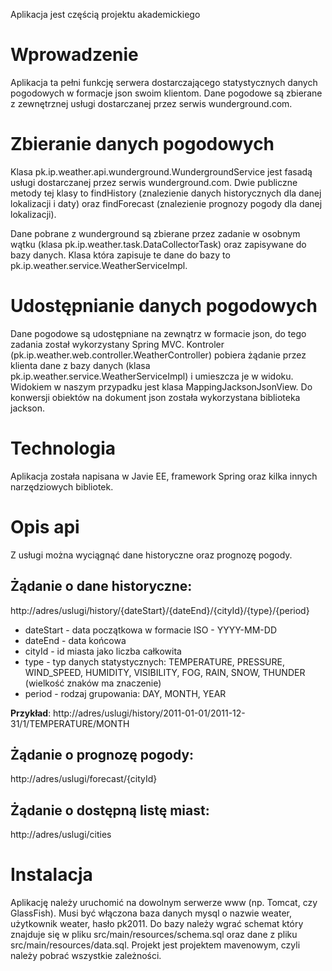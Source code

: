 Aplikacja jest częścią projektu akademickiego

Wprowadzenie
============

Aplikacja ta pełni funkcję serwera dostarczającego statystycznych danych pogodowych w formacje json swoim klientom. Dane pogodowe są zbierane z zewnętrznej usługi dostarczanej przez serwis wunderground.com.

Zbieranie danych pogodowych
===========================

Klasa pk.ip.weather.api.wunderground.WundergroundService jest fasadą usługi dostarczanej przez serwis wunderground.com. Dwie publiczne metody tej klasy to findHistory (znalezienie danych historycznych dla danej lokalizacji i daty) oraz findForecast (znalezienie prognozy pogody dla danej lokalizacji).

Dane pobrane z wunderground są zbierane przez zadanie w osobnym wątku (klasa pk.ip.weather.task.DataCollectorTask) oraz zapisywane do bazy danych. Klasa która zapisuje te dane do bazy to pk.ip.weather.service.WeatherServiceImpl.

Udostępnianie danych pogodowych
===============================

Dane pogodowe są udostępniane na zewnątrz w formacie json, do tego zadania został wykorzystany Spring MVC. Kontroler (pk.ip.weather.web.controller.WeatherController) pobiera żądanie przez klienta dane z bazy danych (klasa pk.ip.weather.service.WeatherServiceImpl) i umieszcza je w widoku. Widokiem w naszym przypadku jest klasa MappingJacksonJsonView. Do konwersji obiektów na dokument json została wykorzystana biblioteka jackson.

Technologia
===========

Aplikacja została napisana w Javie EE, framework Spring oraz kilka innych narzędziowych bibliotek.

Opis api
========

Z usługi można wyciągnąć dane historyczne oraz prognozę pogody.

Żądanie o dane historyczne:
---------------------------

http://adres/uslugi/history/{dateStart}/{dateEnd}/{cityId}/{type}/{period}

* dateStart - data początkowa w formacie ISO - YYYY-MM-DD
* dateEnd - data końcowa
* cityId - id miasta jako liczba całkowita
* type - typ danych statystycznych: TEMPERATURE, PRESSURE, WIND_SPEED, HUMIDITY, VISIBILITY, FOG, RAIN, SNOW, THUNDER (wielkość znaków ma znaczenie)
* period - rodzaj grupowania: DAY, MONTH, YEAR

**Przykład**: http://adres/uslugi/history/2011-01-01/2011-12-31/1/TEMPERATURE/MONTH

Żądanie o prognozę pogody:
--------------------------

http://adres/uslugi/forecast/{cityId}

Żądanie o dostępną listę miast:
-------------------------------

http://adres/uslugi/cities

Instalacja
==========

Aplikację należy uruchomić na dowolnym serwerze www (np. Tomcat, czy GlassFish). Musi być włączona baza danych mysql o nazwie weater, użytkownik weater, hasło pk2011. Do bazy należy wgrać schemat który znajduje się w pliku src/main/resources/schema.sql oraz dane z pliku src/main/resources/data.sql. Projekt jest projektem mavenowym, czyli należy pobrać wszystkie zależności.
